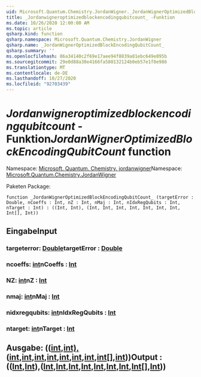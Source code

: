 ```yaml
---
uid: Microsoft.Quantum.Chemistry.JordanWigner._JordanWignerOptimizedBlockEncodingQubitCount_
title: _Jordanwigneroptimizedblockencodingqubitcount_ -Funktion
ms.date: 10/26/2020 12:00:00 AM
ms.topic: article
qsharp.kind: function
qsharp.namespace: Microsoft.Quantum.Chemistry.JordanWigner
qsharp.name: _JordanWignerOptimizedBlockEncodingQubitCount_
qsharp.summary: ''
ms.openlocfilehash: 86a34140c2f69e17aee94f8839a81ebc649e895b
ms.sourcegitcommit: 29e0d88a30e4166fa580132124b0eb57e1f0e986
ms.translationtype: MT
ms.contentlocale: de-DE
ms.lasthandoff: 10/27/2020
ms.locfileid: "92703439"
---
```

# <a name="_jordanwigneroptimizedblockencodingqubitcount_-function"></a><span data-ttu-id="adb19-102">_Jordanwigneroptimizedblockencodingqubitcount_ -Funktion</span><span class="sxs-lookup"><span data-stu-id="adb19-102">_JordanWignerOptimizedBlockEncodingQubitCount_ function</span></span>

<span data-ttu-id="adb19-103">Namespace: [Microsoft. Quantum. Chemistry. jordanwigner](xref:Microsoft.Quantum.Chemistry.JordanWigner)</span><span class="sxs-lookup"><span data-stu-id="adb19-103">Namespace: [Microsoft.Quantum.Chemistry.JordanWigner](xref:Microsoft.Quantum.Chemistry.JordanWigner)</span></span>

<span data-ttu-id="adb19-104">Paketen [](https://nuget.org/packages/)</span><span class="sxs-lookup"><span data-stu-id="adb19-104">Package: [](https://nuget.org/packages/)</span></span>




```qsharp
function _JordanWignerOptimizedBlockEncodingQubitCount_ (targetError : Double, nCoeffs : Int, nZ : Int, nMaj : Int, nIdxRegQubits : Int, nTarget : Int) : ((Int, Int), (Int, Int, Int, Int, Int, Int, Int, Int[], Int))
```


## <a name="input"></a><span data-ttu-id="adb19-105">Eingabe</span><span class="sxs-lookup"><span data-stu-id="adb19-105">Input</span></span>

### <a name="targeterror--double"></a><span data-ttu-id="adb19-106">targeterror: [Double](xref:microsoft.quantum.lang-ref.double)</span><span class="sxs-lookup"><span data-stu-id="adb19-106">targetError : [Double](xref:microsoft.quantum.lang-ref.double)</span></span>




### <a name="ncoeffs--int"></a><span data-ttu-id="adb19-107">ncoeffs: [int](xref:microsoft.quantum.lang-ref.int)</span><span class="sxs-lookup"><span data-stu-id="adb19-107">nCoeffs : [Int](xref:microsoft.quantum.lang-ref.int)</span></span>




### <a name="nz--int"></a><span data-ttu-id="adb19-108">NZ: [int](xref:microsoft.quantum.lang-ref.int)</span><span class="sxs-lookup"><span data-stu-id="adb19-108">nZ : [Int](xref:microsoft.quantum.lang-ref.int)</span></span>




### <a name="nmaj--int"></a><span data-ttu-id="adb19-109">nmaj: [int](xref:microsoft.quantum.lang-ref.int)</span><span class="sxs-lookup"><span data-stu-id="adb19-109">nMaj : [Int](xref:microsoft.quantum.lang-ref.int)</span></span>




### <a name="nidxregqubits--int"></a><span data-ttu-id="adb19-110">nidxregqubits: [int](xref:microsoft.quantum.lang-ref.int)</span><span class="sxs-lookup"><span data-stu-id="adb19-110">nIdxRegQubits : [Int](xref:microsoft.quantum.lang-ref.int)</span></span>




### <a name="ntarget--int"></a><span data-ttu-id="adb19-111">ntarget: [int](xref:microsoft.quantum.lang-ref.int)</span><span class="sxs-lookup"><span data-stu-id="adb19-111">nTarget : [Int](xref:microsoft.quantum.lang-ref.int)</span></span>





## <a name="output--intintintintintintintintintintint"></a><span data-ttu-id="adb19-112">Ausgabe: (([int](xref:microsoft.quantum.lang-ref.int),[int),](xref:microsoft.quantum.lang-ref.int)([int](xref:microsoft.quantum.lang-ref.int),[int](xref:microsoft.quantum.lang-ref.int),[int](xref:microsoft.quantum.lang-ref.int),[int](xref:microsoft.quantum.lang-ref.int),[int](xref:microsoft.quantum.lang-ref.int),[int](xref:microsoft.quantum.lang-ref.int),[int](xref:microsoft.quantum.lang-ref.int),[int](xref:microsoft.quantum.lang-ref.int)[],[int](xref:microsoft.quantum.lang-ref.int)))</span><span class="sxs-lookup"><span data-stu-id="adb19-112">Output : (([Int](xref:microsoft.quantum.lang-ref.int),[Int](xref:microsoft.quantum.lang-ref.int)),([Int](xref:microsoft.quantum.lang-ref.int),[Int](xref:microsoft.quantum.lang-ref.int),[Int](xref:microsoft.quantum.lang-ref.int),[Int](xref:microsoft.quantum.lang-ref.int),[Int](xref:microsoft.quantum.lang-ref.int),[Int](xref:microsoft.quantum.lang-ref.int),[Int](xref:microsoft.quantum.lang-ref.int),[Int](xref:microsoft.quantum.lang-ref.int)[],[Int](xref:microsoft.quantum.lang-ref.int)))</span></span>

